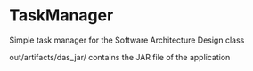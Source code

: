 # TaskManager
Simple task manager for the Software Architecture Design class

out/artifacts/das_jar/ contains the JAR file of the application